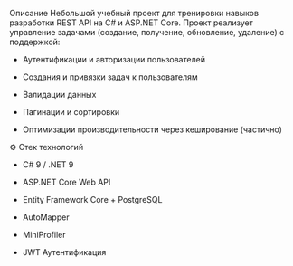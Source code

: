 ﻿Описание
Небольшой учебный проект для тренировки навыков разработки REST API на C# и ASP.NET Core.
Проект реализует управление задачами (создание, получение, обновление, удаление) с поддержкой:

- Аутентификации и авторизации пользователей

- Создания и привязки задач к пользователям

- Валидации данных

- Пагинации и сортировки

- Оптимизации производительности через кеширование (частично)

⚙️ Стек технологий
- C# 9 / .NET 9

- ASP.NET Core Web API

- Entity Framework Core + PostgreSQL

- AutoMapper

- MiniProfiler

- JWT Аутентификация